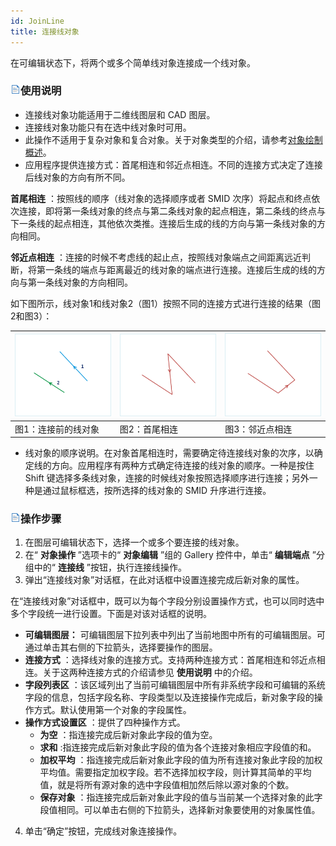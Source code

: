 ```yaml
---
id: JoinLine
title: 连接线对象  
---  
```

在可编辑状态下，将两个或多个简单线对象连接成一个线对象。

### ![](../../../img/read.gif)使用说明

  * 连接线对象功能适用于二维线图层和 CAD 图层。
  * 连接线对象功能只有在选中线对象时可用。
  * 此操作不适用于复杂对象和复合对象。关于对象类型的介绍，请参考[对象绘制概述](../CreateObjects/AboutCreateGeometry.html)。
  * 应用程序提供连接方式：首尾相连和邻近点相连。不同的连接方式决定了连接后线对象的方向有所不同。 

**首尾相连** ：按照线的顺序（线对象的选择顺序或者 SMID
次序）将起点和终点依次连接，即将第一条线对象的终点与第二条线对象的起点相连，第二条线的终点与下一条线的起点相连，其他依次类推。连接后生成的线的方向与第一条线对象的方向相同。

**邻近点相连**
：连接的时候不考虑线的起止点，按照线对象端点之间距离远近判断，将第一条线的端点与距离最近的线对象的端点进行连接。连接后生成的线的方向与第一条线对象的方向相同。

如下图所示，线对象1和线对象2（图1）按照不同的连接方式进行连接的结果（图2和图3）：

![](img/Join1.png) | ![](img/Join2.png) | ![](img/Join3.png)  
---|---|---  
图1：连接前的线对象 | 图2：首尾相连 | 图3：邻近点相连  
  * 线对象的顺序说明。在对象首尾相连时，需要确定待连接线对象的次序，以确定线的方向。应用程序有两种方式确定待连接的线对象的顺序。一种是按住 Shift 键选择多条线对象，连接的时候线对象按照选择顺序进行连接；另外一种是通过鼠标框选，按所选择的线对象的 SMID 升序进行连接。 

### ![](../../../img/read.gif)操作步骤

  1. 在图层可编辑状态下，选择一个或多个要连接的线对象。 
  2. 在“ **对象操作** ”选项卡的“ **对象编辑** ”组的 Gallery 控件中，单击“ **编辑端点** ”分组中的“ **连接线** ”按钮，执行连接线操作。
  3. 弹出“连接线对象”对话框，在此对话框中设置连接完成后新对象的属性。

在“连接线对象”对话框中，既可以为每个字段分别设置操作方式，也可以同时选中多个字段统一进行设置。下面是对该对话框的说明。

  * **可编辑图层：** 可编辑图层下拉列表中列出了当前地图中所有的可编辑图层。可通过单击其右侧的下拉箭头，选择要操作的图层。
  * **连接方式** ：选择线对象的连接方式。支持两种连接方式：首尾相连和邻近点相连。关于这两种连接方式的介绍请参见 **使用说明** 中的介绍。
  * **字段列表区** ：该区域列出了当前可编辑图层中所有非系统字段和可编辑的系统字段的信息，包括字段名称、字段类型以及连接操作完成后，新对象字段的操作方式。默认使用第一个对象的字段属性。
  * **操作方式设置区** ：提供了四种操作方式。 
    * **为空** ：指连接完成后新对象此字段的值为空。
    * **求和** :指连接完成后新对象此字段的值为各个连接对象相应字段值的和。
    * **加权平均** ：指连接完成后新对象此字段的值为所有连接对象此字段的加权平均值。需要指定加权字段。若不选择加权字段，则计算其简单的平均值，就是将所有源对象的选中字段值相加然后除以源对象的个数。
    * **保存对象** ：指连接完成后新对象此字段的值与当前某一个选择对象的此字段值相同。可以单击右侧的下拉箭头，选择新对象要使用的对象属性值。
4. 单击“确定”按钮，完成线对象连接操作。
